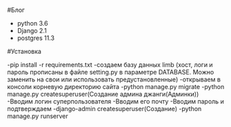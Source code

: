 #Блог

- python 3.6
- Django 2.1
- postgres 11.3


#Установка

-pip install -r requirements.txt
-создаем базу данных limb (хост, логи и пароль прописаны в файле setting.py
  в параметре DATABASE. Можно заменить на свои или использовать
  предустановленные)
-открываем в консоли корневую директорию сайта
-python manage.py migrate
-python manage.py createsuperuser(Создание админа джанги(Админки))
-Вводим логин суперпользователя
-Вводим его почту
-Вводим пароль и подтверждаем
-django-admin createsuperuser(Создание)
-python manage.py runserver
